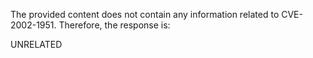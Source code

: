 The provided content does not contain any information related to CVE-2002-1951. Therefore, the response is:

UNRELATED